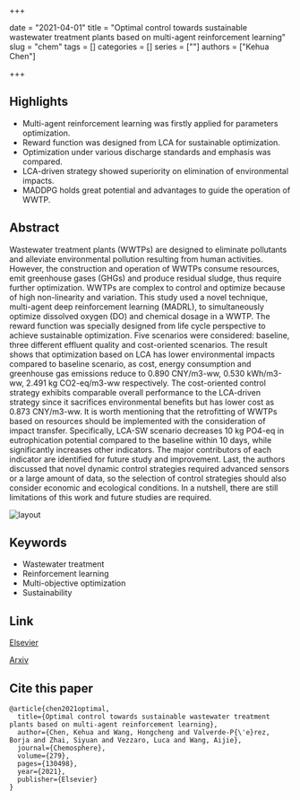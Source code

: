 +++

date = "2021-04-01"
title = "Optimal control towards sustainable wastewater treatment plants based on multi-agent reinforcement learning"
slug = "chem"
tags = []
categories = []
series = [""]
authors = ["Kehua Chen"]

+++

## Highlights

- Multi-agent reinforcement learning was firstly applied for parameters optimization.
- Reward function was designed from LCA for sustainable optimization.
- Optimization under various discharge standards and emphasis was compared.
- LCA-driven strategy showed superiority on elimination of environmental impacts.
- MADDPG holds great potential and advantages to guide the operation of WWTP.



## Abstract

Wastewater treatment plants (WWTPs) are designed to eliminate pollutants and alleviate environmental pollution resulting from human activities. However, the construction and operation of WWTPs consume resources, emit greenhouse gases (GHGs) and produce residual sludge, thus require further optimization. WWTPs are complex to control and optimize because of high non-linearity and variation. This study used a novel technique, multi-agent deep reinforcement learning (MADRL), to simultaneously optimize dissolved oxygen (DO) and chemical dosage in a WWTP. The reward function was specially designed from life cycle perspective to achieve sustainable optimization. Five scenarios were considered: baseline, three different effluent quality and cost-oriented scenarios. The result shows that optimization based on LCA has lower environmental impacts compared to baseline scenario, as cost, energy consumption and greenhouse gas emissions reduce to 0.890 CNY/m3-ww, 0.530 kWh/m3-ww, 2.491 kg CO2-eq/m3-ww respectively. The cost-oriented control strategy exhibits comparable overall performance to the LCA-driven strategy since it sacrifices environmental benefits but has lower cost as 0.873 CNY/m3-ww. It is worth mentioning that the retrofitting of WWTPs based on resources should be implemented with the consideration of impact transfer. Specifically, LCA-SW scenario decreases 10 kg PO4-eq in eutrophication potential compared to the baseline within 10 days, while significantly increases other indicators. The major contributors of each indicator are identified for future study and improvement. Last, the authors discussed that novel dynamic control strategies required advanced sensors or a large amount of data, so the selection of control strategies should also consider economic and ecological conditions. In a nutshell, there are still limitations of this work and future studies are required.

![layout](../../images/rl.png)

## Keywords

- Wastewater treatment
- Reinforcement learning
- Multi-objective optimization
- Sustainability

## Link

[Elsevier](https://www.sciencedirect.com/science/article/abs/pii/S0045653521009681)

[Arxiv](https://arxiv.org/pdf/2008.10417.pdf)

## Cite this paper

    @article{chen2021optimal,
      title={Optimal control towards sustainable wastewater treatment plants based on multi-agent reinforcement learning},
      author={Chen, Kehua and Wang, Hongcheng and Valverde-P{\'e}rez, Borja and Zhai, Siyuan and Vezzaro, Luca and Wang, Aijie},
      journal={Chemosphere},
      volume={279},
      pages={130498},
      year={2021},
      publisher={Elsevier}
    }